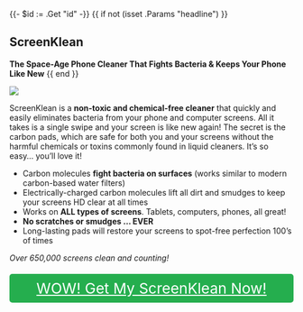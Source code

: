 {{- $id := .Get "id" -}}
{{ if not (isset .Params "headline") }}
## ScreenKlean

**The Space-Age Phone Cleaner That Fights Bacteria & Keeps Your Phone Like New**
{{ end }}

[![](/list/screen-klean-title.jpg)](https://t.gadgetadvisers.com/click/{{$id}})

ScreenKlean is a **non-toxic and chemical-free cleaner** that quickly and easily eliminates bacteria from your phone and computer screens. All it takes is a single swipe and your screen is like new again! The secret is the carbon pads, which are safe for both you and your screens without the harmful chemicals or toxins commonly found in liquid cleaners. It’s so easy… you’ll love it!

- Carbon molecules **fight bacteria on surfaces** (works similar to modern carbon-based water filters)
- Electrically-charged carbon molecules lift all dirt and smudges to keep your screens HD clear at all times
- Works on **ALL types of screens**. Tablets, computers, phones, all great!
- **No scratches or smudges … EVER**
- Long-lasting pads will restore your screens to spot-free perfection 100’s of times

*Over 650,000 screens clean and counting!*

<a href="(https://t.gadgetadvisers.com/click/{{$id}})" style="color: white;">
   <div style="text-align:center;background-color:#25ae4e;margin-bottom:20px;margin-top:20px;width: 100%;-webkit-border-radius: 5px;">
      <div style="color: white; padding: 10px;font-size: 26px;">
      WOW! Get My ScreenKlean Now!
      </div>
   </div>
</a>